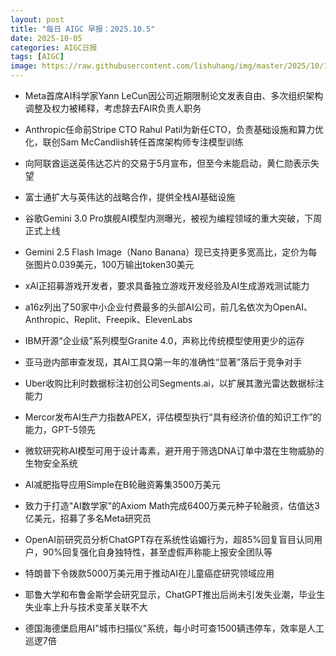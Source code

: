 ```yaml
---
layout: post
title: "每日 AIGC 早报：2025.10.5"
date: 2025-10-05
categories: AIGC日报
tags: [AIGC]
image: https://raw.githubusercontent.com/lishuhang/img/master/2025/10/1005-d.webp
---
```


- Meta首席AI科学家Yann LeCun因公司近期限制论文发表自由、多次组织架构调整及权力被稀释，考虑辞去FAIR负责人职务

- Anthropic任命前Stripe CTO Rahul Patil为新任CTO，负责基础设施和算力优化，联创Sam McCandlish转任首席架构师专注模型训练

- 向阿联酋运送英伟达芯片的交易于5月宣布，但至今未能启动，黄仁勋表示失望

- 富士通扩大与英伟达的战略合作，提供全栈AI基础设施

- 谷歌Gemini 3.0 Pro旗舰AI模型内测曝光，被视为编程领域的重大突破，下周正式上线

- Gemini 2.5 Flash Image（Nano Banana）现已支持更多宽高比，定价为每张图片0.039美元，100万输出token30美元

- xAI正招募游戏开发者，要求具备独立游戏开发经验及AI生成游戏测试能力

- a16z列出了50家中小企业付费最多的头部AI公司，前几名依次为OpenAI、Anthropic、Replit、Freepik、ElevenLabs

- IBM开源“企业级”系列模型Granite 4.0，声称比传统模型使用更少的运存

- 亚马逊内部审查发现，其AI工具Q第一年的准确性“显著”落后于竞争对手

- Uber收购比利时数据标注初创公司Segments.ai，以扩展其激光雷达数据标注能力

- Mercor发布AI生产力指数APEX，评估模型执行“具有经济价值的知识工作”的能力，GPT-5领先

- 微软研究称AI模型可用于设计毒素，避开用于筛选DNA订单中潜在生物威胁的生物安全系统

- AI减肥指导应用Simple在B轮融资筹集3500万美元

- 致力于打造"AI数学家"的Axiom Math完成6400万美元种子轮融资，估值达3亿美元，招募了多名Meta研究员

- OpenAI前研究员分析ChatGPT存在系统性谄媚行为，超85%回复盲目认同用户，90%回复强化自身独特性，甚至虚假声称能上报安全团队等

- 特朗普下令拨款5000万美元用于推动AI在儿童癌症研究领域应用

- 耶鲁大学和布鲁金斯学会研究显示，ChatGPT推出后尚未引发失业潮，毕业生失业率上升与技术变革关联不大

- 德国海德堡启用AI"城市扫描仪"系统，每小时可查1500辆违停车，效率是人工巡逻7倍